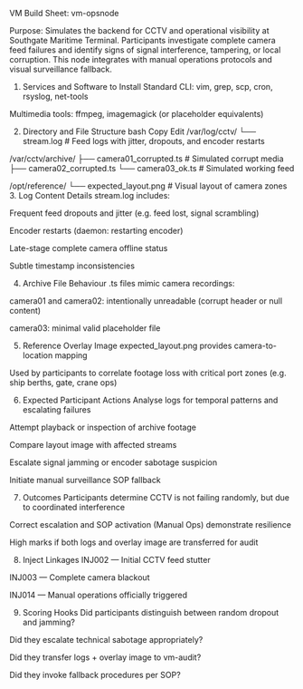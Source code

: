 VM Build Sheet: vm-opsnode

Purpose:
Simulates the backend for CCTV and operational visibility at Southgate Maritime Terminal. Participants investigate complete camera feed failures and identify signs of signal interference, tampering, or local corruption. This node integrates with manual operations protocols and visual surveillance fallback.

1. Services and Software to Install
Standard CLI: vim, grep, scp, cron, rsyslog, net-tools

Multimedia tools: ffmpeg, imagemagick (or placeholder equivalents)

2. Directory and File Structure
bash
Copy
Edit
/var/log/cctv/
  └── stream.log              # Feed logs with jitter, dropouts, and encoder restarts

/var/cctv/archive/
  ├── camera01_corrupted.ts   # Simulated corrupt media
  ├── camera02_corrupted.ts
  └── camera03_ok.ts          # Simulated working feed

/opt/reference/
  └── expected_layout.png     # Visual layout of camera zones
3. Log Content Details
stream.log includes:

Frequent feed dropouts and jitter (e.g. feed lost, signal scrambling)

Encoder restarts (daemon: restarting encoder)

Late-stage complete camera offline status

Subtle timestamp inconsistencies

4. Archive File Behaviour
.ts files mimic camera recordings:

camera01 and camera02: intentionally unreadable (corrupt header or null content)

camera03: minimal valid placeholder file

5. Reference Overlay Image
expected_layout.png provides camera-to-location mapping

Used by participants to correlate footage loss with critical port zones (e.g. ship berths, gate, crane ops)

6. Expected Participant Actions
Analyse logs for temporal patterns and escalating failures

Attempt playback or inspection of archive footage

Compare layout image with affected streams

Escalate signal jamming or encoder sabotage suspicion

Initiate manual surveillance SOP fallback

7. Outcomes
Participants determine CCTV is not failing randomly, but due to coordinated interference

Correct escalation and SOP activation (Manual Ops) demonstrate resilience

High marks if both logs and overlay image are transferred for audit

8. Inject Linkages
INJ002 — Initial CCTV feed stutter

INJ003 — Complete camera blackout

INJ014 — Manual operations officially triggered

9. Scoring Hooks
Did participants distinguish between random dropout and jamming?

Did they escalate technical sabotage appropriately?

Did they transfer logs + overlay image to vm-audit?

Did they invoke fallback procedures per SOP?
